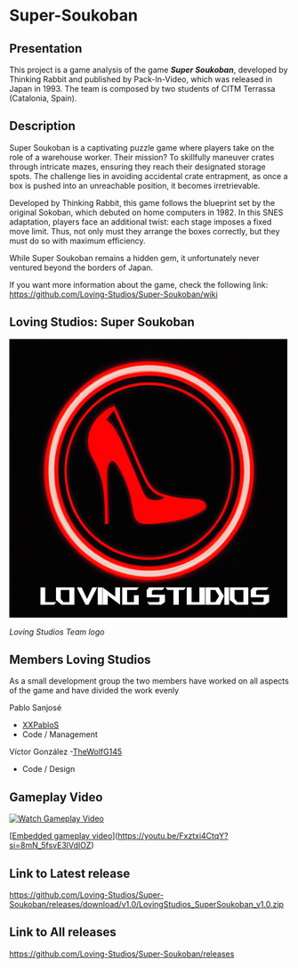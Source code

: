 # Super-Soukoban

## Presentation

This project is a game analysis of the game **_Super Soukoban_**, developed by Thinking Rabbit and published by Pack-In-Video, which was released in Japan in 1993. The team is composed by two students of CITM Terrassa (Catalonia, Spain).

## Description
Super Soukoban is a captivating puzzle game where players take on the role of a warehouse worker. Their mission? To skillfully maneuver crates through intricate mazes, ensuring they reach their designated storage spots. The challenge lies in avoiding accidental crate entrapment, as once a box is pushed into an unreachable position, it becomes irretrievable.

Developed by Thinking Rabbit, this game follows the blueprint set by the original Sokoban, which debuted on home computers in 1982. In this SNES adaptation, players face an additional twist: each stage imposes a fixed move limit. Thus, not only must they arrange the boxes correctly, but they must do so with maximum efficiency.

While Super Soukoban remains a hidden gem, it unfortunately never ventured beyond the borders of Japan.

If you want more information about the game, check the following link: https://github.com/Loving-Studios/Super-Soukoban/wiki

## Loving Studios: Super Soukoban

<img src="https://raw.githubusercontent.com/Loving-Studios/Super-Soukoban/main/Logo.png" width="500" height="500">

_Loving Studios Team logo_

## Members Loving Studios

As a small development group the two members have worked on all aspects of the game and have divided the work evenly

Pablo Sanjosé 
- [XXPabloS](https://github.com/XXPabloS)
- Code / Management

Víctor González 
-[TheWolfG145](https://github.com/TheWolfG145)
- Code / Design

## Gameplay Video

[![Watch Gameplay Video](assets/thumbnail.png)]([https://www.youtube.com/watch?v=YourVideoID](https://youtu.be/Fxztxi4CtqY?si=8mN_5fsvE3lVdIOZ))


[[Embedded gameplay video](https://youtu.be/Fxztxi4CtqY)](https://youtu.be/Fxztxi4CtqY?si=8mN_5fsvE3lVdIOZ)

## Link to Latest release

https://github.com/Loving-Studios/Super-Soukoban/releases/download/v1.0/LovingStudios_SuperSoukoban_v1.0.zip

## Link to All releases

https://github.com/Loving-Studios/Super-Soukoban/releases
